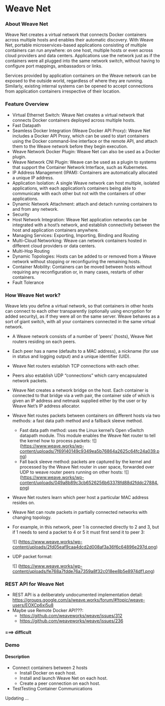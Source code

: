 
# Weave Net

### About Weave Net
Weave Net creates a virtual network that connects Docker containers across multiple hosts and enables their automatic discovery. With Weave Net, portable microservices-based applications consisting of multiple containers can run anywhere: on one host, multiple hosts or even across cloud providers and data centers. Applications use the network just as if the containers were all plugged into the same network switch, without having to configure port mappings, ambassadors or links.

Services provided by application containers on the Weave network can be exposed to the outside world, regardless of where they are running. Similarly, existing internal systems can be opened to accept connections from application containers irrespective of their location.

### Feature Overview
- Virtual Ethernet Switch: Weave Net creates a virtual network that connects Docker containers deployed across multiple hosts.
- Fast Datapath
- Seamless Docker Integration (Weave Docker API Proxy): Weave Net includes a Docker API Proxy, which can be used to start containers using the Docker command-line interface or the remote API, and attach them to the Weave network before they begin execution.
- Weave Network Docker Plugin: Weave Net can also be used as a Docker plugin.
- Weave Network CNI Plugin: Weave can be used as a plugin to systems that support the Container Network Interface, such as Kubernetes.
- IP Address Management (IPAM): Containers are automatically allocated a unique IP address.
- Application Isolation: A single Weave network can host multiple, isolated applications, with each application’s containers being able to communicate with each other but not with the containers of other applications.
- Dynamic Network Attachment: attach and detach running containers to and from any network.
- Security
- Host Network Integration: Weave Net application networks can be integrated with a host’s network, and establish connectivity between the host and application containers anywhere.
- Managing Services: Exporting, Importing, Binding and Routing
- Multi-Cloud Networking: Weave can network containers hosted in different cloud providers or data centers.
- Multi-Hop Routing
- Dynamic Topologies: Hosts can be added to or removed from a Weave network without stopping or reconfiguring the remaining hosts.
- Container Mobility: Containers can be moved between hosts without requiring any reconfiguration or, in many cases, restarts of other containers.
- Fault Tolerance

### How Weave Net work?
Weave lets you define a virtual network, so that containers in other hosts can connect to each other transparently (optionally using encryption for added security), as if they were all on the same server. Weave behaves as a sort of giant switch, with all your containers connected in the same virtual network.
- A Weave network consists of a number of ‘peers’ (hosts), Weave Net routers residing on each peers.
- Each peer has a name (defaults to a MAC address), a nickname (for use in status and logging output)  and a unique identifier (UID).
- Weave Net routers establish TCP connections with each other.
- Peers also establish UDP “connections” which carry encapsulated network packets.
- Weave Net creates a network bridge on the host. Each container is connected to that bridge via a veth pair, the container side of which is given an IP address and netmask supplied either by the user or by Weave Net’s IP address allocator.
- Weave Net routes packets between containers on different hosts via two methods: a fast data path method and a fallback sleeve method.
  + Fast data path method: uses the Linux kernel’s Open vSwitch datapath module. This module enables the Weave Net router to tell the kernel how to process packets:
   ![] (https://www.weave.works/wp-content/uploads/7f69140149c9349ea5b76864a2625c64fc24a039.png)
  + Fall back sleeve method: packets are captured by the kernel and processed by the Weave Net router in user space, forwarded over UDP to weave router peers running on other hosts:
  ![] (https://www.weave.works/wp-content/uploads/049a8b89c3cb6526256b63378fd88d2fddc27884.png)
- Weave Net routers learn which peer host a particular MAC address resides on.
- Weave Net can route packets in partially connected networks with changing topology.
- For example, in this network, peer 1 is connected directly to 2 and 3, but if 1 needs to send a packet to 4 or 5 it must first send it to peer 3:

  ![] (https://www.weave.works/wp-content/uploads/2fd05eaf9caa4dcd2d008af3a36f6c64896e297d.png)
- UDP packet format:

  ![] (https://www.weave.works/wp-content/uploads/fe768a7fdde76a7359a8f32c018ee8b5e8974df1.png)
  
### REST API for Weave Net
- REST API is a deliberately undocumented implementation detail: https://groups.google.com/a/weave.works/forum/#!topic/weave-users/EOXCp6xi5u8
- Maybe use Remote Docker API???: 
  + https://github.com/weaveworks/weave/issues/312
  + https://github.com/weaveworks/weave/issues/236

#### ===> difficult

### Demo
#### Description
- Connect containers between 2 hosts
  + Install Docker on each host.
  + Install and launch Weave Net on each host.
  + Create a peer connection on each host.
- TestTesting Container Communications

Updating ...
